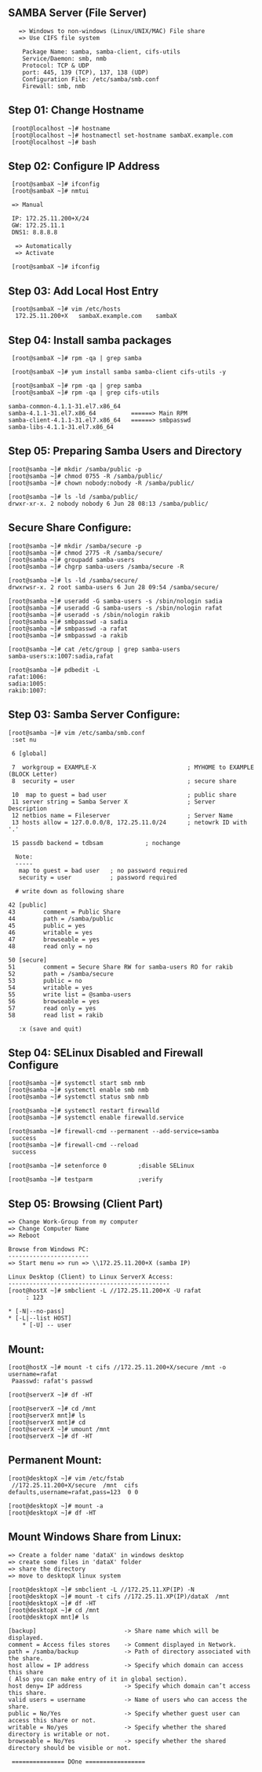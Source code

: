  SAMBA Server  (File Server)
  ---------------------------------
	   => Windows to non-windows (Linux/UNIX/MAC) File share
	   => Use CIFS file system

	    Package Name: samba, samba-client, cifs-utils
	    Service/Daemon: smb, nmb
	    Protocol: TCP & UDP
	    port: 445, 139 (TCP), 137, 138 (UDP)
	    Configuration File: /etc/samba/smb.conf
	    Firewall: smb, nmb
    
  Step 01: Change Hostname
 --------------------------
	 [root@localhost ~]# hostname
	 [root@localhost ~]# hostnamectl set-hostname sambaX.example.com
	 [root@localhost ~]# bash

 Step 02: Configure IP Address
 ------------------------------
	 [root@sambaX ~]# ifconfig
	 [root@sambaX ~]# nmtui

	 => Manual

	 IP: 172.25.11.200+X/24
	 GW: 172.25.11.1
	 DNS1: 8.8.8.8

	  => Automatically
	  => Activate

	 [root@sambaX ~]# ifconfig

 Step 03: Add Local Host Entry
 ------------------------------
	 [root@sambaX ~]# vim /etc/hosts
	  172.25.11.200+X	sambaX.example.com    sambaX

 Step 04: Install samba packages
 -------------------------------
	 [root@sambaX ~]# rpm -qa | grep samba 

	 [root@sambaX ~]# yum install samba samba-client cifs-utils -y

	 [root@sambaX ~]# rpm -qa | grep samba
	 [root@sambaX ~]# rpm -qa | grep cifs-utils

	samba-common-4.1.1-31.el7.x86_64
	samba-4.1.1-31.el7.x86_64          ======> Main RPM
	samba-client-4.1.1-31.el7.x86_64   ======> smbpasswd
	samba-libs-4.1.1-31.el7.x86_64

Step 05: Preparing Samba Users and Directory
--------------------------------------------
	[root@samba ~]# mkdir /samba/public -p
	[root@samba ~]# chmod 0755 -R /samba/public/
	[root@samba ~]# chown nobody:nobody -R /samba/public/

	[root@samba ~]# ls -ld /samba/public/
	drwxr-xr-x. 2 nobody nobody 6 Jun 28 08:13 /samba/public/

Secure Share Configure:
-----------------------
	[root@samba ~]# mkdir /samba/secure -p
	[root@samba ~]# chmod 2775 -R /samba/secure/
	[root@samba ~]# groupadd samba-users
	[root@samba ~]# chgrp samba-users /samba/secure -R

	[root@samba ~]# ls -ld /samba/secure/
	drwxrwsr-x. 2 root samba-users 6 Jun 28 09:54 /samba/secure/

	[root@samba ~]# useradd -G samba-users -s /sbin/nologin sadia
	[root@samba ~]# useradd -G samba-users -s /sbin/nologin rafat
	[root@samba ~]# useradd -s /sbin/nologin rakib
	[root@samba ~]# smbpasswd -a sadia
	[root@samba ~]# smbpasswd -a rafat
	[root@samba ~]# smbpasswd -a rakib

	[root@samba ~]# cat /etc/group | grep samba-users
	samba-users:x:1007:sadia,rafat

	[root@samba ~]# pdbedit -L
	rafat:1006:
	sadia:1005:
	rakib:1007:

Step 03: Samba Server Configure:
--------------------------------
	[root@samba ~]# vim /etc/samba/smb.conf
	 :set nu

	 6 [global]

	 7  workgroup = EXAMPLE-X                          ; MYHOME to EXAMPLE (BLOCK Letter)
	 8  security = user                                ; secure share

	 10  map to guest = bad user                       ; public share
	 11 server string = Samba Server X                 ; Server Description 
	 12 netbios name = Fileserver                      ; Server Name
	 13 hosts allow = 127.0.0.0/8, 172.25.11.0/24      ; netowrk ID with '.'

	 15 passdb backend = tdbsam            ; nochange 

	  Note:
	  -----
	   map to guest = bad user   ; no password required
	   security = user   	     ; password required

	  # write down as following share

	42 [public]
	43        comment = Public Share
	44        path = /samba/public
	45        public = yes
	46        writable = yes
	47        browseable = yes
	48        read only = no

	50 [secure]
	51        comment = Secure Share RW for samba-users RO for rakib
	52        path = /samba/secure
	53        public = no
	54        writable = yes
	55        write list = @samba-users
	56        browseable = yes
	57        read only = yes
	58        read list = rakib

	   :x (save and quit) 

Step 04: SELinux Disabled and Firewall Configure
------------------------------------------------
	[root@samba ~]# systemctl start smb nmb
	[root@samba ~]# systemctl enable smb nmb
	[root@samba ~]# systemctl status smb nmb

	[root@samba ~]# systemctl restart firewalld
	[root@samba ~]# systemctl enable firewalld.service

	[root@samba ~]# firewall-cmd --permanent --add-service=samba
	 success
	[root@samba ~]# firewall-cmd --reload 
	 success

	[root@samba ~]# setenforce 0         ;disable SELinux

	[root@samba ~]# testparm             ;verify 

Step 05: Browsing (Client Part)
------------------------------
    => Change Work-Group from my computer
    => Change Computer Name
    => Reboot

	Browse from Windows PC:
	-----------------------
	=> Start menu => run => \\172.25.11.200+X (samba IP)

	Linux Desktop (Client) to Linux ServerX Access:
	----------------------------------------------
	[root@hostX ~]# smbclient -L //172.25.11.200+X -U rafat
         : 123

 	* [-N|--no-pass]
 	* [-L|--list HOST]
        * [-U] -- user

 Mount:
 ------
	[root@hostX ~]# mount -t cifs //172.25.11.200+X/secure /mnt -o username=rafat
	 Paasswd: rafat's passwd

	[root@serverX ~]# df -HT 

	[root@serverX ~]# cd /mnt
	[root@serverX mnt]# ls
	[root@serverX mnt]# cd
	[root@serverX ~]# umount /mnt
	[root@serverX ~]# df -HT 

Permanent Mount:
----------------
	[root@desktopX ~]# vim /etc/fstab
	 //172.25.11.200+X/secure  /mnt  cifs	defaults,username=rafat,pass=123  0 0

	[root@desktopX ~]# mount -a
	[root@desktopX ~]# df -HT

Mount Windows Share from Linux:
-------------------------------
	=> Create a folder name 'dataX' in windows desktop
	=> create some files in 'dataX' folder
	=> share the directory
	=> move to desktopX linux system

	[root@desktopX ~]# smbclient -L //172.25.11.XP(IP) -N 
	[root@desktopX ~]# mount -t cifs //172.25.11.XP(IP)/dataX  /mnt
	[root@desktopX ~]# df -HT 
	[root@desktopX ~]# cd /mnt
	[root@desktopX mnt]# ls

	[backup]                         -> Share name which will be displayed.
	comment = Access files stores 	 -> Comment displayed in Network.
	path = /samba/backup             -> Path of directory associated with the share.
	host allow = IP address          -> Specify which domain can access this share 
	( Also you can make entry of it in global section).
	host deny= IP address            -> Specify which domain can’t access this share.
	valid users = username           -> Name of users who can access the share.
	public = No/Yes                  -> Specify whether guest user can access this share or not.
	writable = No/yes                -> Specify whether the shared directory is writable or not.
	browseable = No/Yes              -> specify whether the shared directory should be visible or not.

	 =============== DOne =================























 
